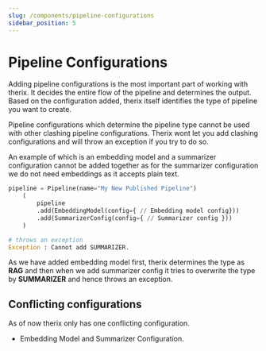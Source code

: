 ```yaml
---
slug: /components/pipeline-configurations
sidebar_position: 5
---
```


# Pipeline Configurations

Adding pipeline configurations is the most important part of working with therix. It decides the entire flow of the pipeline and determines the output. Based on the configuration added, therix itself identifies the type of pipeline you want to create.

Pipeline configurations which determine the pipeline type cannot be used with other clashing pipeline configurations. Therix wont let you add clashing configurations and will throw an exception if you try to do so. 

An example of which is an embedding model and a summarizer configuration cannot be added together as for the summarizer configuration we do not need embeddings as it accepts plain text.

```python
pipeline = Pipeline(name="My New Published Pipeline")
    (
        pipeline
        .add(EmbeddingModel(config={ // Embedding model config}))
        .add(SummarizerConfig(config={ // Summarizer config }))
    )

# throws an exception 
Exception : Cannot add SUMMARIZER.
```

As we have added embedding model first, therix determines the type as **RAG** and then when we add summarizer config it tries to overwrite the type by **SUMMARIZER** and hence throws an exception.

## Conflicting configurations

As of now therix only has one conflicting configuration.

- Embedding Model and Summarizer Configuration.
